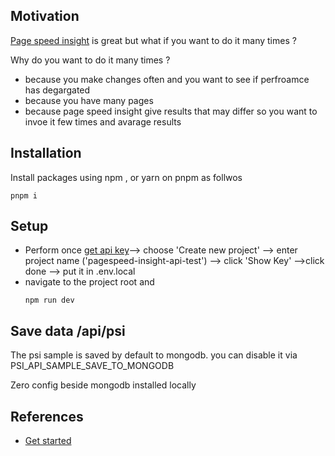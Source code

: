 <h2>Motivation</h2>
<p><a href='https://pagespeed.web.dev/'>Page speed insight</a> is great but what if you want to do it many times ?</p>
Why do you want to do it many times ?
<ul>
<li>because you make changes often and you want to see if perfroamce has degargated</li>
<li>because you have many pages</li>
<li>because page speed insight give results that may differ so you want to invoe it few times and avarage results</li>
</ul>

<h2>Installation</h2>

Install packages using npm , or yarn on pnpm as follwos
```
pnpm i 
```


<h2>Setup</h2>
<ul>
<li>Perform once <a href='https://developers.google.com/speed/docs/insights/v5/get-started#key'>get api key</a>--> choose 'Create new project' --> enter project name ('pagespeed-insight-api-test') --> click 'Show Key' -->click done --> put it in .env.local </li>
<li>navigate to the project root and

```
npm run dev
```

</li>
</ul>

<h2>Save data /api/psi</h2>
<p>The psi sample is saved by default to mongodb. you can disable it via PSI_API_SAMPLE_SAVE_TO_MONGODB</p>
<p>Zero config beside mongodb installed locally</p>


<h2>References</h2>
<ul>
<li><a href='https://developers.google.com/speed/docs/insights/v5/get-started'>Get started</a></li>
</ul>
